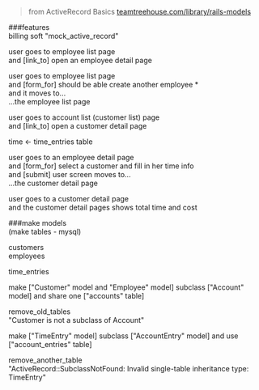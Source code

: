 > from ActiveRecord Basics
[teamtreehouse.com/library/rails-models]()

###features  
billing soft "mock_active_record"  

user goes to employee list page   
and [link_to] open an employee detail page  

user goes to employee list page  
and [form_for] should be able create another employee *  
and it moves to...  
...the employee list page  

user goes to account list (customer list) page  
and [link_to] open a customer detail page  

  time <- time_entries table  

user goes to an employee detail page  
and [form_for] select a customer and fill in her time info  
and [submit] user screen moves to...   
...the customer detail page  

user goes to a customer detail page  
and the customer detail pages shows total time and cost  


###make models  
(make tables - mysql)  
  
customers  
employees  
  
time_entries  
  
  
make ["Customer" model and "Employee" model] subclass ["Account" model] and share one ["accounts" table]  
  
remove_old_tables  
"Customer is not a subclass of Account"  
  
make ["TimeEntry" model] subclass ["AccountEntry" model] and use ["account_entries" table]  
  
remove_another_table  
"ActiveRecord::SubclassNotFound: Invalid single-table inheritance type: TimeEntry"  